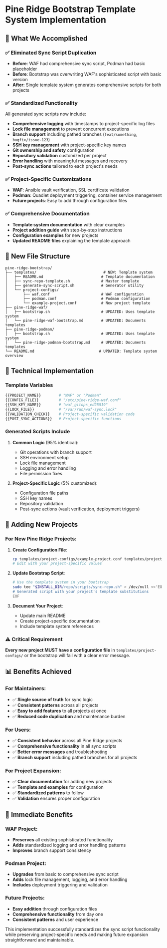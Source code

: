 # Pine Ridge Bootstrap Template System Implementation

## 🎯 What We Accomplished

### ✅ **Eliminated Sync Script Duplication**
- **Before**: WAF had comprehensive sync script, Podman had basic placeholder
- **Before**: Bootstrap was overwriting WAF's sophisticated script with basic version
- **After**: Single template system generates comprehensive scripts for both projects

### ✅ **Standardized Functionality**
All generated sync scripts now include:
- **Comprehensive logging** with timestamps to project-specific log files
- **Lock file management** to prevent concurrent executions
- **Branch support** including pathed branches (`feat/something`, `bugfix/issue-123`)
- **SSH key management** with project-specific key names
- **Git ownership and safety** configuration
- **Repository validation** customized per project
- **Error handling** with meaningful messages and recovery
- **Post-sync actions** tailored to each project's needs

### ✅ **Project-Specific Customizations**
- **WAF**: Ansible vault verification, SSL certificate validation
- **Podman**: Quadlet deployment triggering, container service management
- **Future projects**: Easy to add through configuration files

### ✅ **Comprehensive Documentation**
- **Template system documentation** with clear examples
- **Project addition guide** with step-by-step instructions
- **Configuration examples** for new projects
- **Updated README files** explaining the template approach

## 📁 New File Structure

```
pine-ridge-bootstrap/
├── templates/                              # NEW: Template system
│   ├── README.md                          # Template documentation
│   ├── sync-repo-template.sh              # Master template
│   ├── generate-sync-script.sh            # Generator utility
│   └── project-configs/
│       ├── waf.conf                       # WAF configuration
│       ├── podman.conf                    # Podman configuration
│       └── example-project.conf           # New project template
├── pine-ridge-waf/
│   ├── bootstrap.sh                       # UPDATED: Uses template system
│   └── pine-ridge-waf-bootstrap.md        # UPDATED: Documents templates
├── pine-ridge-podman/
│   ├── bootstrap.sh                       # UPDATED: Uses template system
│   └── pine-ridge-podman-bootstrap.md     # UPDATED: Documents templates
└── README.md                             # UPDATED: Template system overview
```

## 🔧 Technical Implementation

### **Template Variables**
```bash
{{PROJECT_NAME}}        # "WAF" or "Podman"
{{CONFIG_FILE}}         # "/etc/pine-ridge-waf.conf"
{{SSH_KEY_NAME}}        # "waf_gitops_ed25519"
{{LOCK_FILE}}           # "/var/run/waf-sync.lock"
{{VALIDATION_CHECK}}    # Project-specific validation code
{{POST_SYNC_ACTIONS}}   # Project-specific functions
```

### **Generated Scripts Include**
1. **Common Logic** (95% identical):
   - Git operations with branch support
   - SSH environment setup
   - Lock file management
   - Logging and error handling
   - File permission fixes

2. **Project-Specific Logic** (5% customized):
   - Configuration file paths
   - SSH key names
   - Repository validation
   - Post-sync actions (vault verification, deployment triggers)

## 🚀 Adding New Projects

### **For New Pine Ridge Projects:**

1. **Create Configuration File**:
   ```bash
   cp templates/project-configs/example-project.conf templates/project-configs/your-project.conf
   # Edit with your project-specific values
   ```

2. **Update Bootstrap Script**:
   ```bash
   # Use the template system in your bootstrap
   sudo tee "$INSTALL_DIR/repo/scripts/sync-repo.sh" > /dev/null <<'EOF'
   # Generated script with your project's template substitutions
   EOF
   ```

3. **Document Your Project**:
   - Update main README
   - Create project-specific documentation
   - Include template system references

### **⚠️ Critical Requirement**
**Every new project MUST have a configuration file** in `templates/project-configs/` or the bootstrap will fail with a clear error message.

## 📊 Benefits Achieved

### **For Maintainers:**
- ✅ **Single source of truth** for sync logic
- ✅ **Consistent patterns** across all projects
- ✅ **Easy to add features** to all projects at once
- ✅ **Reduced code duplication** and maintenance burden

### **For Users:**
- ✅ **Consistent behavior** across all Pine Ridge projects
- ✅ **Comprehensive functionality** in all sync scripts
- ✅ **Better error messages** and troubleshooting
- ✅ **Branch support** including pathed branches for all projects

### **For Project Expansion:**
- ✅ **Clear documentation** for adding new projects
- ✅ **Template and examples** for configuration
- ✅ **Standardized patterns** to follow
- ✅ **Validation** ensures proper configuration

## 🎉 Immediate Benefits

### **WAF Project:**
- **Preserves** all existing sophisticated functionality
- **Adds** standardized logging and error handling patterns
- **Improves** branch support consistency

### **Podman Project:**
- **Upgrades** from basic to comprehensive sync script
- **Adds** lock file management, logging, and error handling
- **Includes** deployment triggering and validation

### **Future Projects:**
- **Easy addition** through configuration files
- **Comprehensive functionality** from day one
- **Consistent patterns** and user experience

This implementation successfully standardizes the sync script functionality while preserving project-specific needs and making future expansion straightforward and maintainable.
